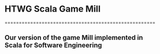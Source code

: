 # HTWG Scala Game Mill
=====================================================
## Our version of the game Mill implemented in Scala for Software Engineering


